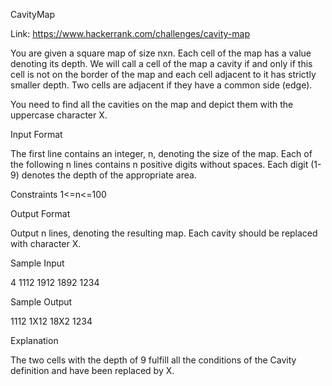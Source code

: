 CavityMap

Link: https://www.hackerrank.com/challenges/cavity-map

You are given a square map of size nxn. Each cell of the map has a value denoting its depth. 
We will call a cell of the map a cavity if and only if this cell is not on the border of the map 
and each cell adjacent to it has strictly smaller depth. Two cells are adjacent if they have a common side (edge).

You need to find all the cavities on the map and depict them with the uppercase character X.

Input Format

The first line contains an integer, n, denoting the size of the map. Each of the following n lines 
contains n positive digits without spaces. Each digit (1-9) denotes the depth of the appropriate area.


Constraints 
1<=n<=100

Output Format

Output n lines, denoting the resulting map. Each cavity should be replaced with character X.


Sample Input

4
1112
1912
1892
1234

Sample Output

1112
1X12
18X2
1234


Explanation

The two cells with the depth of 9 fulfill all the conditions of the Cavity definition and have been replaced by X.
